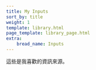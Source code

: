 ```yaml
---
title: My Inputs
sort_by: title
weight: 1
template: library.html
page_template: library_page.html
extra: 
    bread_name: Inputs
---
```


這些是我喜歡的資訊來源。